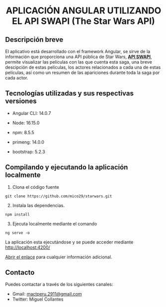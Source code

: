 <h1 align="center">
  <p align="center">APLICACIÓN ANGULAR UTILIZANDO EL API SWAPI (The Star Wars API)</p>  
</h1>

## Descripción breve

El aplicativo está desarrollado con el framework Angular, se sirve de la información que proporciona una API pública de Star Wars, **[API SWAPI](https://swapi.dev)**, permite visualizar las películas con las que cuenta esta saga, una breve descipción de estas películas, los actores relacionados a cada una de estas películas, así como un resumen de las apariciones durante toda la saga por cada actor.

## Tecnologías utilizadas y sus respectivas versiones

- Angular CLI: 14.0.7
- Node: 16.15.0
- npm: 8.5.5

- primeng: 14.0.0
- bootstrap: 5.2.3

## Compilando y ejecutando la aplicación localmente

1. Clona el código fuente

 `git clone https://github.com/mico29/starwars.git`

2. Instala las dependencias.

 `npm install`

3. Ejecuta localmente mediante el comando

 `ng serve -o`

La aplicación esta ejecutándose y se puede acceder mediante [http://localhost:4200/](http://localhost:4200/)

[Abrir el enlace](https://docs.npmjs.com/cli/v6/commands/npm-install) para cualquier información adicional.

## Contacto

Puedes contactar a través de los siguientes canales:

- Gmail: mactperu.2911@gmail.com
- Twitter: Miguel Collantes










